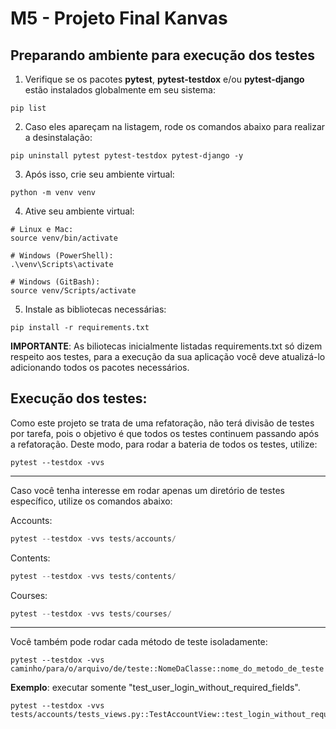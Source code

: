 # M5 - Projeto Final Kanvas

## Preparando ambiente para execução dos testes

1. Verifique se os pacotes **pytest**, **pytest-testdox** e/ou **pytest-django** estão instalados globalmente em seu sistema:
```shell
pip list
```

2. Caso eles apareçam na listagem, rode os comandos abaixo para realizar a desinstalação:

```shell
pip uninstall pytest pytest-testdox pytest-django -y
```

3. Após isso, crie seu ambiente virtual:
```shell
python -m venv venv
```

4. Ative seu ambiente virtual:

```shell
# Linux e Mac:
source venv/bin/activate

# Windows (PowerShell):
.\venv\Scripts\activate

# Windows (GitBash):
source venv/Scripts/activate
```

5. Instale as bibliotecas necessárias:

```shell
pip install -r requirements.txt
```
**IMPORTANTE**: As biliotecas inicialmente listadas requirements.txt só dizem respeito aos testes, para a execução da sua aplicação você deve atualizá-lo adicionando todos os pacotes necessários.


## Execução dos testes:

Como este projeto se trata de uma refatoração, não terá divisão de testes por tarefa, pois o objetivo é que todos os testes continuem passando após a refatoração.
Deste modo, para rodar a bateria de todos os testes, utilize:
```shell
pytest --testdox -vvs
```
---

Caso você tenha interesse em rodar apenas um diretório de testes específico, utilize os comandos abaixo:

Accounts:
```python
pytest --testdox -vvs tests/accounts/
```

Contents:
```python
pytest --testdox -vvs tests/contents/
```

Courses:
```python
pytest --testdox -vvs tests/courses/
```

---

Você também pode rodar cada método de teste isoladamente:

```shell
pytest --testdox -vvs caminho/para/o/arquivo/de/teste::NomeDaClasse::nome_do_metodo_de_teste
```

**Exemplo**: executar somente "test_user_login_without_required_fields".

```shell
pytest --testdox -vvs tests/accounts/tests_views.py::TestAccountView::test_login_without_required_fields
```